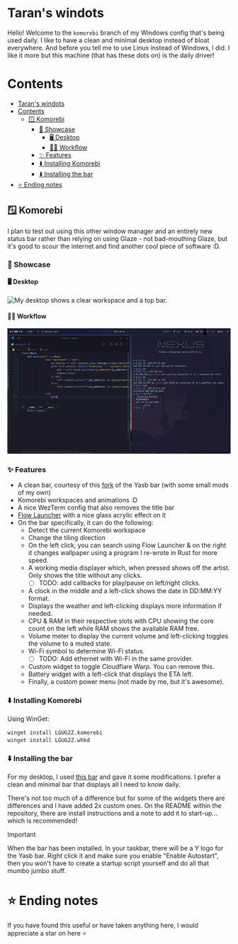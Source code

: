 # Taran's windots

Hello! Welcome to the `komorebi` branch of my Windows config that's being used daily. I like to have a clean and minimal desktop instead of bloat everywhere. And before you tell me to use Linux instead of Windows, I did. I like it more but this machine (that has these dots on) is the daily driver!

# Contents

- [Taran's windots](#tarans-windots)
- [Contents](#contents)
  - [🪟 Komorebi](#-komorebi)
    - [📸 Showcase](#-showcase)
      - [🖥️ Desktop](#️-desktop)
      - [👨‍💻 Workflow](#-workflow)
    - [✨ Features](#-features)
    - [⬇️ Installing Komorebi](#️-installing-komorebi)
    - [⬇️ Installing the bar](#️-installing-the-bar)
- [⭐ Ending notes](#-ending-notes)

## 🪟 Komorebi

I plan to test out using this other window manager and an entirely new status bar rather than relying on using Glaze - not bad-mouthing Glaze, but it's good to scour the internet and find another cool piece of software :D.

### 📸 Showcase

#### 🖥️ Desktop

![My desktop shows a clear workspace and a top bar.](./assets/komorebi/version_1/desktop_1.png)

#### 👨‍💻 Workflow

![A true workflow](./assets/komorebi/version_1/true_workflow.png)

### ✨ Features

- A clean bar, courtesy of this [fork](https://github.com/ashwinjadhav818/yasb/) of the Yasb bar (with some small mods of my own)
- Komorebi workspaces and animations :D
- A nice WezTerm config that also removes the title bar
- [Flow Launcher](https://flowlauncher.com) with a nice glass acrylic effect on it
- On the bar specifically, it can do the following:
  - Detect the current Komorebi workspace
  - Change the tiling direction 
  - On the left click, you can search using Flow Launcher & on the right it changes wallpaper using a program I re-wrote in Rust for more speed.
  - A working media displayer which, when pressed shows off the artist. Only shows the title without any clicks.
    - [ ] TODO: add callbacks for play/pause on left/right clicks.
  - A clock in the middle and a left-click shows the date in DD:MM:YY format.
  - Displays the weather and left-clicking displays more information if needed.
  - CPU & RAM in their respective slots with CPU showing the core count on the left while RAM shows the available RAM free.
  - Volume meter to display the current volume and left-clicking toggles the volume to a muted state.
  - Wi-Fi symbol to determine Wi-Fi status.
    - [ ] TODO: Add ethernet with Wi-Fi in the same provider.
  - Custom widget to toggle Cloudflare Warp. You can remove this.
  - Battery widget with a left-click that displays the ETA left.
  - Finally, a custom power menu (not made by me, but it's awesome).

### ⬇️ Installing Komorebi

Using WinGet:

```cmd
winget install LGUG2Z.komorebi
winget install LGUG2Z.whkd
```

### ⬇️ Installing the bar

For my desktop, I used [this bar](https://github.com/ashwinjadhav818/yasb/) and gave it some modifications. I prefer a clean and minimal bar that displays all I need to know daily. 

There's not too much of a difference but for some of the widgets there are differences and I have added 2x custom ones. On the README within the repository, there are install instructions and a note to add it to start-up... which is recommended!

> [!IMPORTANT]
> When the bar has been installed. In your taskbar, there will be a Y logo for the Yasb bar. Right click it and make sure you enable "Enable Autostart", then you won't have to create a startup script yourself and do all that mumbo jumbo stuff.


# ⭐ Ending notes

If you have found this useful or have taken anything here, I would appreciate a star on here ⭐
